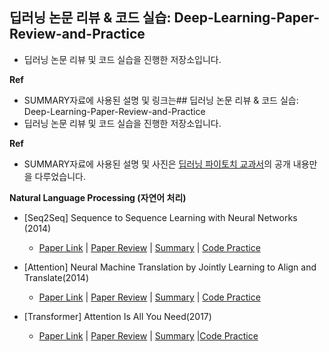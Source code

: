 ## 딥러닝 논문 리뷰 &amp; 코드 실습: Deep-Learning-Paper-Review-and-Practice
- 딥러닝 논문 리뷰 및 코드 실습을 진행한 저장소입니다.

**Ref**
- SUMMARY자료에 사용된 설명 및 링크는## 딥러닝 논문 리뷰 &amp; 코드 실습: Deep-Learning-Paper-Review-and-Practice
- 딥러닝 논문 리뷰 및 코드 실습을 진행한 저장소입니다.

**Ref**
- SUMMARY자료에 사용된 설명 및 사진은 [딥러닝 파이토치 교과서](https://wikidocs.net/book/2788)의 공개 내용만을 다루었습니다.

**Natural Language Processing (자연어 처리)**

- [Seq2Seq] Sequence to Sequence Learning with Neural Networks (2014)
  - [Paper Link](https://arxiv.org/abs/1409.3215) | [Paper Review](https://deep-learning-paper-review-and-practice.notion.site/Seq2Seq-Sequence-to-Sequence-Learning-with-Neural-Networks-229ab43529d9807ea187f49b4f733012?source=copy_link) | [Summary](https://github.com/gagyeomkim/Deep-Learning-Paper-Review-and-Practice/blob/main/summary_pdf/2025-07-03-Sequence%E2%80%91to%E2%80%91Sequence.pdf) | [Code Practice](https://github.com/gagyeomkim/Deep-Learning-Paper-Review-and-Practice/blob/main/code_practice/Sequence_to_Sequence_with_LSTM.ipynb)

- [Attention] Neural Machine Translation by Jointly Learning to Align and Translate(2014)
  - [Paper Link](https://arxiv.org/abs/1409.0473) | [Paper Review](https://deep-learning-paper-review-and-practice.notion.site/Attention-Neural-Machine-Translation-by-Jointly-Learning-to-Align-and-Translate-229ab43529d980ae9800ff2f150c21b3?source=copy_link) | [Summary](https://github.com/gagyeomkim/Deep-Learning-Paper-Review-and-Practice/blob/main/summary_pdf/2025-07-04-Attention%20Mechanism.pdf) | [Code Practice]()
 
- [Transformer] Attention Is All You Need(2017)
  - [Paper Link](https://arxiv.org/abs/1706.03762) | [Paper Review](https://deep-learning-paper-review-and-practice.notion.site/Transformer-Attention-Is-All-You-Need-228ab43529d9801ca912da8d7aa52e77?source=copy_link) | [Summary](https://github.com/gagyeomkim/Deep-Learning-Paper-Review-and-Practice/blob/main/summary_pdf/2025-07-05-Transformer.pdf)  |[Code Practice]()
